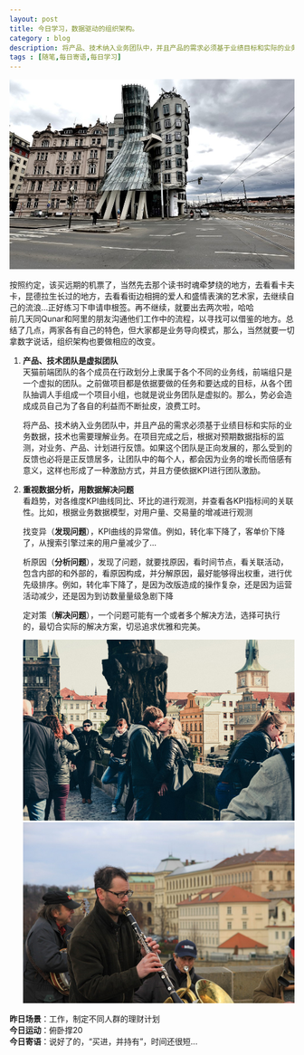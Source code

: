 ```yaml
---
layout: post
title: 今日学习，数据驱动的组织架构。
category : blog
description: 将产品、技术纳入业务团队中，并且产品的需求必须基于业绩目标和实际的业务数据，技术也需要理解业务。在项目完成之后，根据对预期数据指标的监测，对业务、产品、计划进行反馈。如果这个团队是正向发展的，那么受到的反馈也必将是正反馈居多，让团队中的每个人，都会因为业务的增长而倍感有意义，这样也形成了一种激励方式，并且方便依据KPI进行团队激励。
tags : [随笔,每日寄语,每日学习]
---
```


![](/assets/images/post/2014121901.jpg)

按照约定，该买远期的机票了，当然先去那个读书时魂牵梦绕的地方，去看看卡夫卡，昆德拉生长过的地方，去看看街边相拥的爱人和盛情表演的艺术家，去继续自己的流浪…正好练习下申请申根签。再不继续，就要出去两次啦，哈哈  
前几天同Qunar和阿里的朋友沟通他们工作中的流程，以寻找可以借鉴的地方。总结了几点，两家各有自己的特色，但大家都是业务导向模式，那么，当然就要一切拿数字说话，组织架构也要做相应的改变。 
 
1. **产品、技术团队是虚拟团队**  
	天猫前端团队的各个成员在行政划分上隶属于各个不同的业务线，前端组只是一个虚拟的团队。之前做项目都是依据要做的任务和要达成的目标，从各个团队抽调人手组成一个项目小组，也就是说业务团队是虚拟的。那么，势必会造成成员自己为了各自的利益而不断扯皮，浪费工时。

	将产品、技术纳入业务团队中，并且产品的需求必须基于业绩目标和实际的业务数据，技术也需要理解业务。在项目完成之后，根据对预期数据指标的监测，对业务、产品、计划进行反馈。如果这个团队是正向发展的，那么受到的反馈也必将是正反馈居多，让团队中的每个人，都会因为业务的增长而倍感有意义，这样也形成了一种激励方式，并且方便依据KPI进行团队激励。 
 
2. **重视数据分析，用数据解决问题**  
看趋势，对各维度KPI曲线同比、环比的进行观测，并查看各KPI指标间的关联性。比如，根据业务数据模型，对用户量、交易量的增减进行观测  

	找变异（**发现问题**），KPI曲线的异常值。例如，转化率下降了，客单价下降了，从搜索引擎过来的用户量减少了...  
	
	析原因（**分析问题**），发现了问题，就要找原因，看时间节点，看关联活动，包含内部的和外部的，看原因构成，并分解原因，最好能够得出权重，进行优先级排序。例如，转化率下降了，是因为改版造成的操作复杂，还是因为运营活动减少，还是因为到访数量量级急剧下降  

	定对策（**解决问题**），一个问题可能有一个或者多个解决方法，选择可执行的，最切合实际的解决方案，切忌追求优雅和完美。 
	
	![](/assets/images/post/2014121902.jpg)  
	![](/assets/images/post/2014121903.jpg)  


**昨日场景**：工作，制定不同人群的理财计划  
**今日运动**：俯卧撑20  
**今日寄语**：说好了的，“买进，并持有”，时间还很短...





